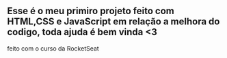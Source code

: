 ## Esse é o meu primiro projeto feito com HTML,CSS e JavaScript  em relação a melhora do codigo, toda ajuda é bem vinda <3


feito com o curso da RocketSeat